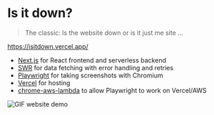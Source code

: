 # Is it down?

> The classic: Is the website down or is it just me site ...

https://isitdown.vercel.app/

- [Next.js](https://nextjs.org/) for React frontend and serverless backend
- [SWR](https://swr.vercel.app/) for data fetching with error handling and retries
- [Playwright](https://github.com/microsoft/playwright) for taking screenshots with Chromium
- [Vercel](https://vercel.app/) for hosting
- [chrome-aws-lambda](https://github.com/alixaxel/chrome-aws-lambda) to allow Playwright to work on Vercel/AWS

![GIF website demo](https://user-images.githubusercontent.com/10026538/136250911-dd2e0b83-861e-4ffe-897e-a051c18d6a18.gif)
